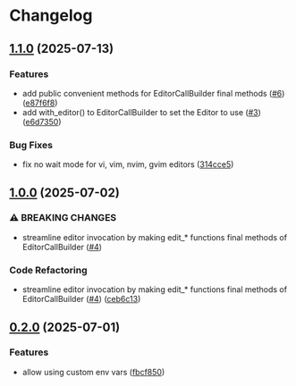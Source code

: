 # Changelog

## [1.1.0](https://github.com/louis-thevenet/open-editor/compare/v1.0.0...v1.1.0) (2025-07-13)


### Features

* add public convenient methods for EditorCallBuilder final methods ([#6](https://github.com/louis-thevenet/open-editor/issues/6)) ([e87f6f8](https://github.com/louis-thevenet/open-editor/commit/e87f6f89d6e5e99945759530ba221dc82b15cf7c))
* add with_editor() to EditorCallBuilder to set the Editor to use ([#3](https://github.com/louis-thevenet/open-editor/issues/3)) ([e6d7350](https://github.com/louis-thevenet/open-editor/commit/e6d735018ca518f5536b2d58971db16f44c8933b))


### Bug Fixes

* fix no wait mode for vi, vim, nvim, gvim editors ([314cce5](https://github.com/louis-thevenet/open-editor/commit/314cce55dee077dfc51da40b312bec6bc27c70ae))

## [1.0.0](https://github.com/louis-thevenet/open-editor/compare/v0.2.0...v1.0.0) (2025-07-02)


### ⚠ BREAKING CHANGES

* streamline editor invocation by making edit_* functions final methods of EditorCallBuilder ([#4](https://github.com/louis-thevenet/open-editor/issues/4))

### Code Refactoring

* streamline editor invocation by making edit_* functions final methods of EditorCallBuilder ([#4](https://github.com/louis-thevenet/open-editor/issues/4)) ([ceb6c13](https://github.com/louis-thevenet/open-editor/commit/ceb6c132cdbc6e9e43f45cc8a72d19651c83ec07))

## [0.2.0](https://github.com/louis-thevenet/open-editor/compare/v0.1.0...v0.2.0) (2025-07-01)


### Features

* allow using custom env vars ([fbcf850](https://github.com/louis-thevenet/open-editor/commit/fbcf850b5236344813691eab038b784dc5f06825))
